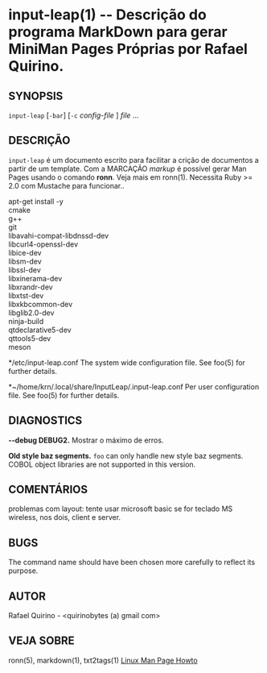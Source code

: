 input-leap(1) -- Descrição do programa MarkDown para gerar MiniMan Pages Próprias por Rafael Quirino.
===============================================


SYNOPSIS
--------

`input-leap` [`-bar`] [`-c` *config-file* ] *file* ...

DESCRIÇÃO
---------

`input-leap` é um documento escrito para facilitar a crição de documentos a partir de um template.
Com a MARCAÇÃO *markup* é possível gerar Man Pages usando o comando **ronn**. Veja mais em ronn(1).
Necessita Ruby >= 2.0 com Mustache para funcionar..


apt-get install -y \
                  cmake \
                  g++ \
                  git \
                  libavahi-compat-libdnssd-dev \
                  libcurl4-openssl-dev \
                  libice-dev \
                  libsm-dev \
                  libssl-dev \
                  libxinerama-dev \
                  libxrandr-dev \
                  libxtst-dev \
                  libxkbcommon-dev \
                  libglib2.0-dev \
                  ninja-build \
                  qtdeclarative5-dev \
                  qttools5-dev \
                  meson


*/etc/input-leap.conf
  The system wide configuration file. See foo(5) for further details.

*~/home/krn/.local/share/InputLeap/.input-leap.conf
  Per user configuration file. See foo(5) for further details.


DIAGNOSTICS
-----------


**--debug DEBUG2.**
  Mostrar o máximo de erros.

**Old style baz segments.**
  `foo` can only handle new style baz segments. COBOL object libraries are not
  supported in this version.

COMENTÁRIOS
-----------

problemas com layout: tente usar microsoft basic se for teclado MS wireless, nos dois, client e server.

BUGS
----

The command name should have been chosen more carefully to reflect its
purpose.

AUTOR
-----

Rafael Quirino - <quirinobytes (a) gmail com>

VEJA SOBRE
----------

ronn(5), markdown(1), txt2tags(1) [Linux Man Page Howto](
http://www.schweikhardt.net/man_page_howto.html)
